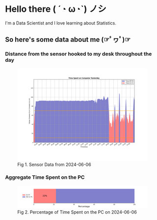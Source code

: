 
# Hello there ( ´◔ ω◔`) ノシ

I'm a Data Scientist and I love learning about Statistics.

## So here's some data about me (☞ﾟヮﾟ)☞


### Distance from the sensor hooked to my desk throughout the day
<figure>
  <picture>
    <source media="(prefers-color-scheme: dark)" srcset="Pi/readme/graphs/lineplot/dark-plot-2024-06-06.png">
    <source media="(prefers-color-scheme: light)" srcset="Pi/readme/graphs/lineplot/light-plot-2024-06-06.png">
    <img alt="Shows a black logo in light color mode and a white one in dark color mode." src="Pi/readme/graphs/lineplot/light-plot-2024-06-06.png">
  </picture>
  <figcaption>Fig 1. Sensor Data from 2024-06-06</figcaption>
</figure>



### Aggregate Time Spent on the PC
<figure>
  <picture>
    <source media="(prefers-color-scheme: dark)" srcset="Pi/readme/graphs/barplot/dark-plot-2024-06-06.png">
    <source media="(prefers-color-scheme: light)" srcset="Pi/readme/graphs/barplot/light-plot-2024-06-06.png">
    <img alt="Shows a black logo in light color mode and a white one in dark color mode." src="Pi/readme/graphs/barplot/light-plot-2024-06-06.png">
  </picture>
  <figcaption>Fig 2. Percentage of Time Spent on the PC on 2024-06-06</figcaption>
</figure>
